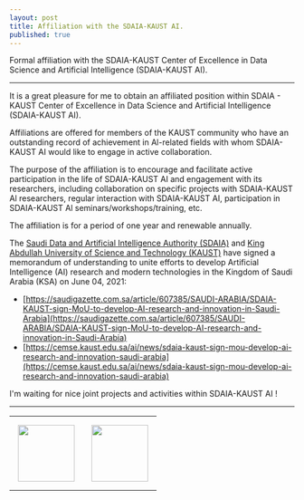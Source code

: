 ```yaml
---
layout: post
title: Affiliation with the SDAIA-KAUST AI.
published: true
---
```


Formal affiliation with the SDAIA-KAUST Center of Excellence in Data Science and Artificial Intelligence (SDAIA-KAUST AI).

---

It is a great pleasure for me to obtain an affiliated position within SDAIA - KAUST Center of Excellence in Data Science and Artificial Intelligence (SDAIA-KAUST AI).

Affiliations are offered for members of the KAUST community who have an outstanding record of achievement in Al-related fields with whom SDAIA-KAUST AI would like to engage in active collaboration. 

The purpose of the affiliation is to encourage and facilitate active participation in the life of  SDAIA-KAUST AI and engagement with its researchers, including collaboration on specific projects with SDAIA-KAUST Al researchers, regular interaction with SDAIA-KAUST AI, participation in SDAIA-KAUST Al seminars/workshops/training, etc.

The affiliation is for a period of one year and renewable annually. 

The [Saudi Data and Artificial Intelligence Authority (SDAIA)](https://en.wikipedia.org/wiki/Saudi_Authority_for_Data_and_Artificial_Intelligence) and [King Abdullah University of Science and Technology (KAUST)](https://en.wikipedia.org/wiki/King_Abdullah_University_of_Science_and_Technology) have signed a memorandum of understanding to unite efforts to develop Artificial Intelligence (AI) research and modern technologies in the Kingdom of Saudi Arabia (KSA) on June 04, 2021:
* [https://saudigazette.com.sa/article/607385/SAUDI-ARABIA/SDAIA-KAUST-sign-MoU-to-develop-AI-research-and-innovation-in-Saudi-Arabia](https://saudigazette.com.sa/article/607385/SAUDI-ARABIA/SDAIA-KAUST-sign-MoU-to-develop-AI-research-and-innovation-in-Saudi-Arabia)
* [https://cemse.kaust.edu.sa/ai/news/sdaia-kaust-sign-mou-develop-ai-research-and-innovation-saudi-arabia](https://cemse.kaust.edu.sa/ai/news/sdaia-kaust-sign-mou-develop-ai-research-and-innovation-saudi-arabia)

I'm waiting for nice joint projects and activities within SDAIA-KAUST AI !

---

<table style="text-align:center;">
<tr>
<td style="padding:15px;text-align:center;vertical-align:middle;"> <img height="100px" src="https://burlachenkok.github.io/materials/SDAIA-Logo-2.png"/> </td> 
<td style="padding:15px;text-align:center;vertical-align:middle;"> <img height="100px" src="https://burlachenkok.github.io/materials/KAUST-logo.svg"/> </td> 
</tr>
</table>

